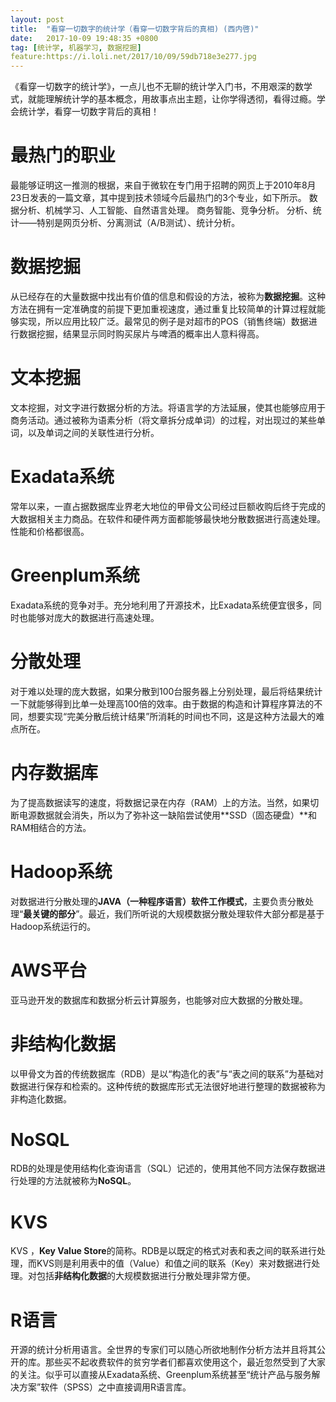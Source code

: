 ```yaml
---
layout: post
title:  "看穿一切数字的统计学（看穿一切数字背后的真相) (西内啓)"
date:   2017-10-09 19:48:35 +0800
tag: [统计学, 机器学习, 数据挖掘]
feature:https://i.loli.net/2017/10/09/59db718e3e277.jpg
---
```


《看穿一切数字的统计学》，一点儿也不无聊的统计学入门书，不用艰深的数学式，就能理解统计学的基本概念，用故事点出主题，让你学得透彻，看得过瘾。学会统计学，看穿一切数字背后的真相！

# 最热门的职业

最能够证明这一推测的根据，来自于微软在专门用于招聘的网页上于2010年8月23日发表的一篇文章，其中提到技术领域今后最热门的3个专业，如下所示。 数据分析、机械学习、人工智能、自然语言处理。 商务智能、竞争分析。 分析、统计——特别是网页分析、分离测试（A/B测试）、统计分析。

# 数据挖掘

从已经存在的大量数据中找出有价值的信息和假设的方法，被称为**数据挖掘**。这种方法在拥有一定准确度的前提下更加重视速度，通过重复比较简单的计算过程就能够实现，所以应用比较广泛。最常见的例子是对超市的POS（销售终端）数据进行数据挖掘，结果显示同时购买尿片与啤酒的概率出人意料得高。   

# 文本挖掘   

文本挖掘，对文字进行数据分析的方法。将语言学的方法延展，使其也能够应用于商务活动。通过被称为语素分析（将文章拆分成单词）的过程，对出现过的某些单词，以及单词之间的关联性进行分析。   

# Exadata系统

常年以来，一直占据数据库业界老大地位的甲骨文公司经过巨额收购后终于完成的大数据相关主力商品。在软件和硬件两方面都能够最快地分散数据进行高速处理。性能和价格都很高。   

# Greenplum系统   

Exadata系统的竞争对手。充分地利用了开源技术，比Exadata系统便宜很多，同时也能够对庞大的数据进行高速处理。   

# 分散处理   

对于难以处理的庞大数据，如果分散到100台服务器上分别处理，最后将结果统计一下就能够得到比单一处理高100倍的效率。由于数据的构造和计算程序算法的不同，想要实现“完美分散后统计结果”所消耗的时间也不同，这是这种方法最大的难点所在。

# 内存数据库

为了提高数据读写的速度，将数据记录在内存（RAM）上的方法。当然，如果切断电源数据就会消失，所以为了弥补这一缺陷尝试使用**SSD（固态硬盘）**和RAM相结合的方法。

# Hadoop系统   

对数据进行分散处理的**JAVA（一种程序语言）软件工作模式**，主要负责分散处理“**最关键的部分**”。最近，我们所听说的大规模数据分散处理软件大部分都是基于Hadoop系统运行的。  

# AWS平台   

亚马逊开发的数据库和数据分析云计算服务，也能够对应大数据的分散处理。   

# 非结构化数据   

以甲骨文为首的传统数据库（RDB）是以“构造化的表”与“表之间的联系”为基础对数据进行保存和检索的。这种传统的数据库形式无法很好地进行整理的数据被称为非构造化数据。   

# NoSQL   

RDB的处理是使用结构化查询语言（SQL）记述的，使用其他不同方法保存数据进行处理的方法就被称为**NoSQL**。   

# KVS   

KVS ，**Key Value Store**的简称。RDB是以既定的格式对表和表之间的联系进行处理，而KVS则是利用表中的值（Value）和值之间的联系（Key）来对数据进行处理。对包括**非结构化数据**的大规模数据进行分散处理非常方便。   

# R语言   

开源的统计分析用语言。全世界的专家们可以随心所欲地制作分析方法并且将其公开的库。那些买不起收费软件的贫穷学者们都喜欢使用这个，最近忽然受到了大家的关注。似乎可以直接从Exadata系统、Greenplum系统甚至“统计产品与服务解决方案”软件（SPSS）之中直接调用R语言库。